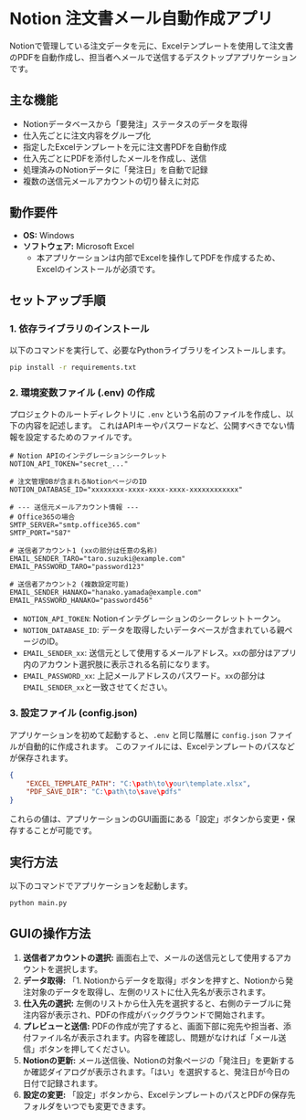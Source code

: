 # Notion 注文書メール自動作成アプリ

Notionで管理している注文データを元に、Excelテンプレートを使用して注文書のPDFを自動作成し、担当者へメールで送信するデスクトップアプリケーションです。

## 主な機能

-   Notionデータベースから「要発注」ステータスのデータを取得
-   仕入先ごとに注文内容をグループ化
-   指定したExcelテンプレートを元に注文書PDFを自動作成
-   仕入先ごとにPDFを添付したメールを作成し、送信
-   処理済みのNotionデータに「発注日」を自動で記録
-   複数の送信元メールアカウントの切り替えに対応

## 動作要件

-   **OS:** Windows
-   **ソフトウェア:** Microsoft Excel
    -   本アプリケーションは内部でExcelを操作してPDFを作成するため、Excelのインストールが必須です。

## セットアップ手順

### 1. 依存ライブラリのインストール

以下のコマンドを実行して、必要なPythonライブラリをインストールします。

```bash
pip install -r requirements.txt
```

### 2. 環境変数ファイル (.env) の作成

プロジェクトのルートディレクトリに `.env` という名前のファイルを作成し、以下の内容を記述します。
これはAPIキーやパスワードなど、公開すべきでない情報を設定するためのファイルです。

```dotenv
# Notion APIのインテグレーションシークレット
NOTION_API_TOKEN="secret_..."

# 注文管理DBが含まれるNotionページのID
NOTION_DATABASE_ID="xxxxxxxx-xxxx-xxxx-xxxx-xxxxxxxxxxxx"

# --- 送信元メールアカウント情報 ---
# Office365の場合
SMTP_SERVER="smtp.office365.com"
SMTP_PORT="587"

# 送信者アカウント1 (xxの部分は任意の名称)
EMAIL_SENDER_TARO="taro.suzuki@example.com"
EMAIL_PASSWORD_TARO="password123"

# 送信者アカウント2 (複数設定可能)
EMAIL_SENDER_HANAKO="hanako.yamada@example.com"
EMAIL_PASSWORD_HANAKO="password456"
```

-   `NOTION_API_TOKEN`: Notionインテグレーションのシークレットトークン。
-   `NOTION_DATABASE_ID`: データを取得したいデータベースが含まれている親ページのID。
-   `EMAIL_SENDER_xx`: 送信元として使用するメールアドレス。`xx`の部分はアプリ内のアカウント選択肢に表示される名前になります。
-   `EMAIL_PASSWORD_xx`: 上記メールアドレスのパスワード。`xx`の部分は`EMAIL_SENDER_xx`と一致させてください。

### 3. 設定ファイル (config.json)

アプリケーションを初めて起動すると、`.env` と同じ階層に `config.json` ファイルが自動的に作成されます。
このファイルには、Excelテンプレートのパスなどが保存されます。

```json
{
    "EXCEL_TEMPLATE_PATH": "C:\path\to\your\template.xlsx",
    "PDF_SAVE_DIR": "C:\path\to\save\pdfs"
}
```

これらの値は、アプリケーションのGUI画面にある「設定」ボタンから変更・保存することが可能です。

## 実行方法

以下のコマンドでアプリケーションを起動します。

```bash
python main.py
```

## GUIの操作方法

1.  **送信者アカウントの選択:** 画面右上で、メールの送信元として使用するアカウントを選択します。
2.  **データ取得:** 「1. Notionからデータを取得」ボタンを押すと、Notionから発注対象のデータを取得し、左側のリストに仕入先名が表示されます。
3.  **仕入先の選択:** 左側のリストから仕入先を選択すると、右側のテーブルに発注内容が表示され、PDFの作成がバックグラウンドで開始されます。
4.  **プレビューと送信:** PDFの作成が完了すると、画面下部に宛先や担当者、添付ファイル名が表示されます。内容を確認し、問題がなければ「メール送信」ボタンを押してください。
5.  **Notionの更新:** メール送信後、Notionの対象ページの「発注日」を更新するか確認ダイアログが表示されます。「はい」を選択すると、発注日が今日の日付で記録されます。
6.  **設定の変更:** 「設定」ボタンから、ExcelテンプレートのパスとPDFの保存先フォルダをいつでも変更できます。
